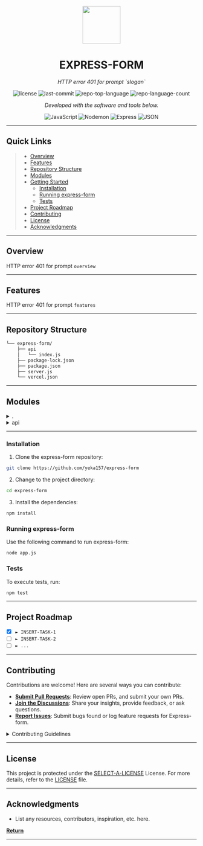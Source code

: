 <p align="center">
  <img src="https://cdn-icons-png.flaticon.com/512/6295/6295417.png" width="100" />
</p>
<p align="center">
    <h1 align="center">EXPRESS-FORM</h1>
</p>
<p align="center">
    <em>HTTP error 401 for prompt `slogan`</em>
</p>
<p align="center">
	<img src="https://img.shields.io/github/license/yeka157/express-form?style=flat&color=0080ff" alt="license">
	<img src="https://img.shields.io/github/last-commit/yeka157/express-form?style=flat&logo=git&logoColor=white&color=0080ff" alt="last-commit">
	<img src="https://img.shields.io/github/languages/top/yeka157/express-form?style=flat&color=0080ff" alt="repo-top-language">
	<img src="https://img.shields.io/github/languages/count/yeka157/express-form?style=flat&color=0080ff" alt="repo-language-count">
<p>
<p align="center">
		<em>Developed with the software and tools below.</em>
</p>
<p align="center">
	<img src="https://img.shields.io/badge/JavaScript-F7DF1E.svg?style=flat&logo=JavaScript&logoColor=black" alt="JavaScript">
	<img src="https://img.shields.io/badge/Nodemon-76D04B.svg?style=flat&logo=Nodemon&logoColor=white" alt="Nodemon">
	<img src="https://img.shields.io/badge/Express-000000.svg?style=flat&logo=Express&logoColor=white" alt="Express">
	<img src="https://img.shields.io/badge/JSON-000000.svg?style=flat&logo=JSON&logoColor=white" alt="JSON">
</p>
<hr>

##  Quick Links

> - [ Overview](#-overview)
> - [ Features](#-features)
> - [ Repository Structure](#-repository-structure)
> - [ Modules](#-modules)
> - [ Getting Started](#-getting-started)
>   - [ Installation](#-installation)
>   - [ Running express-form](#-running-express-form)
>   - [ Tests](#-tests)
> - [ Project Roadmap](#-project-roadmap)
> - [ Contributing](#-contributing)
> - [ License](#-license)
> - [ Acknowledgments](#-acknowledgments)

---

##  Overview

HTTP error 401 for prompt `overview`

---

##  Features

HTTP error 401 for prompt `features`

---

##  Repository Structure

```sh
└── express-form/
    ├── api
    │   └── index.js
    ├── package-lock.json
    ├── package.json
    ├── server.js
    └── vercel.json
```

---

##  Modules

<details closed><summary>.</summary>

| File                                                                                       | Summary                                       |
| ---                                                                                        | ---                                           |
| [server.js](https://github.com/yeka157/express-form/blob/master/server.js)                 | HTTP error 401 for prompt `server.js`         |
| [package.json](https://github.com/yeka157/express-form/blob/master/package.json)           | HTTP error 401 for prompt `package.json`      |
| [package-lock.json](https://github.com/yeka157/express-form/blob/master/package-lock.json) | HTTP error 401 for prompt `package-lock.json` |
| [vercel.json](https://github.com/yeka157/express-form/blob/master/vercel.json)             | HTTP error 401 for prompt `vercel.json`       |

</details>

<details closed><summary>api</summary>

| File                                                                         | Summary                                  |
| ---                                                                          | ---                                      |
| [index.js](https://github.com/yeka157/express-form/blob/master/api/index.js) | HTTP error 401 for prompt `api/index.js` |

</details>

---

###  Installation

1. Clone the express-form repository:

```sh
git clone https://github.com/yeka157/express-form
```

2. Change to the project directory:

```sh
cd express-form
```

3. Install the dependencies:

```sh
npm install
```

###  Running express-form

Use the following command to run express-form:

```sh
node app.js
```

###  Tests

To execute tests, run:

```sh
npm test
```

---

##  Project Roadmap

- [X] `► INSERT-TASK-1`
- [ ] `► INSERT-TASK-2`
- [ ] `► ...`

---

##  Contributing

Contributions are welcome! Here are several ways you can contribute:

- **[Submit Pull Requests](https://github.com/yeka157/express-form/blob/main/CONTRIBUTING.md)**: Review open PRs, and submit your own PRs.
- **[Join the Discussions](https://github.com/yeka157/express-form/discussions)**: Share your insights, provide feedback, or ask questions.
- **[Report Issues](https://github.com/yeka157/express-form/issues)**: Submit bugs found or log feature requests for Express-form.

<details closed>
    <summary>Contributing Guidelines</summary>

1. **Fork the Repository**: Start by forking the project repository to your GitHub account.
2. **Clone Locally**: Clone the forked repository to your local machine using a Git client.
   ```sh
   git clone https://github.com/yeka157/express-form
   ```
3. **Create a New Branch**: Always work on a new branch, giving it a descriptive name.
   ```sh
   git checkout -b new-feature-x
   ```
4. **Make Your Changes**: Develop and test your changes locally.
5. **Commit Your Changes**: Commit with a clear message describing your updates.
   ```sh
   git commit -m 'Implemented new feature x.'
   ```
6. **Push to GitHub**: Push the changes to your forked repository.
   ```sh
   git push origin new-feature-x
   ```
7. **Submit a Pull Request**: Create a PR against the original project repository. Clearly describe the changes and their motivations.

Once your PR is reviewed and approved, it will be merged into the main branch.

</details>

---

##  License

This project is protected under the [SELECT-A-LICENSE](https://choosealicense.com/licenses) License. For more details, refer to the [LICENSE](https://choosealicense.com/licenses/) file.

---

##  Acknowledgments

- List any resources, contributors, inspiration, etc. here.

[**Return**](#-quick-links)

---
